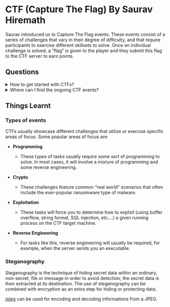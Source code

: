 # CTF (Capture The Flag) By Saurav Hiremath

Saurav introduced us to Capture The Flag events. These events consist of a series of challenges that vary in their degree of difficulty, and that require participants to exercise different skillsets to solve. Once an individual challenge is solved, a “flag” is given to the player and they submit this flag to the CTF server to earn points.


## Questions


<details >
<summary>How to get started with CTFs?</summary>

Beginner friendly resources: 
<br/>

- https://www.youtube.com/channel/UCW6MNdOsqv2E9AjQkv9we7A
- https://github.com/apsdehal/awesome-ctf
- https://picoctf.com/
- https://capturetheflag.withgoogle.com/#beginners/ 
- https://xss.pwnfunction.com/
</details>

<details>
<summary>Where can I find the ongoing CTF events?</summary>
<br/>

[CTF Time](https://ctftime.org/) is a good place to find CTF events.
</details>

## Things Learnt

### Types of events

CTFs usually showcase different challenges that utilize or exercise specific areas of focus. Some popular areas of focus are:

- **Programming**
  - These types of tasks usually require some sort of programming to solve. In most cases, it will involve a mixture of programming and some reverse engineering.

- **Crypto**
  - These challenges feature common “real world” scenarios that often include the ever-popular ransomware type of malware.

- **Exploitation**
  - These tasks will force you to determine how to exploit (using buffer overflow, string format, SQL injection, etc.…) a given running process on the CTF target machine.
  
- **Reverse Engineering**
  - For tasks like this, reverse engineering will usually be required, for example, when the server sends you an executable.


### Steganography

Steganography is the technique of hiding secret data within an ordinary, non-secret, file or message in order to avoid detection; the secret data is then extracted at its destination. The use of steganography can be combined with encryption as an extra step for hiding or protecting data.

[jsteg](https://github.com/lukechampine/jsteg) can be used for encoding and decoding informations from a JPEG.
